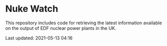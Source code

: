 # Nuke Watch

This repository includes code for retrieving the latest information available on the output of EDF nuclear power plants in the UK.

Last updated: 2021-05-13 04:16